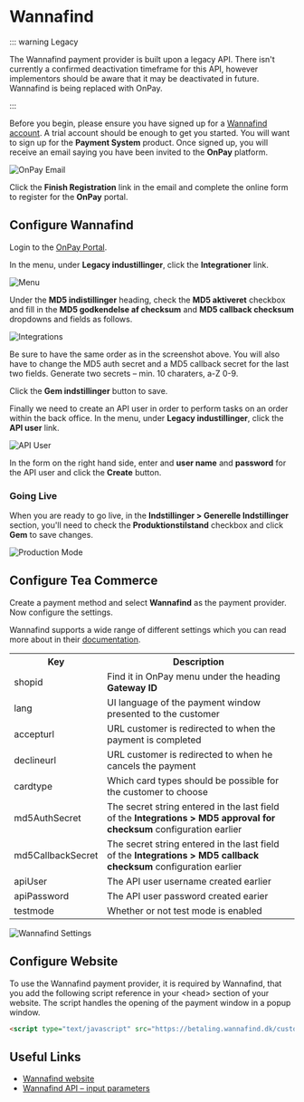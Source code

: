 # Wannafind

::: warning Legacy

The Wannafind payment provider is built upon a legacy API. There isn't currently a confirmed deactivation timeframe for this API, however implementors should be aware that it may be deactivated in future. Wannafind is being replaced with OnPay.

:::

Before you begin, please ensure you have signed up for a [Wannafind account](https://www.wannafind.dk/betalingssystem/). A trial account should be enough to get you started. You will want to sign up for the **Payment System** product. Once signed up, you will receive an email saying you have been invited to the **OnPay** platform. 

![OnPay Email](/img/onpay_email.png)

Click the **Finish Registration** link in the email and complete the online form to register for the **OnPay** portal.

## Configure Wannafind

Login to the [OnPay Portal](https://manage.onpay.io/login).

In the menu, under **Legacy industillinger**, click the **Integrationer** link. 

![Menu](/img/onpay_legacy_menu.png)

Under the **MD5 indistillinger** heading, check the **MD5 aktiveret** checkbox and fill in the **MD5 godkendelse af checksum** and **MD5 callback checksum** dropdowns and fields as follows.

![Integrations](/img/onpay_legacy_md5.png)

Be sure to have the same order as in the screenshot above. You will also have to change the MD5 auth secret and a MD5 callback secret for the last two fields. Generate two secrets – min. 10 charaters, a-Z 0-9. 

Click the **Gem indstillinger** button to save.

Finally we need to create an API user in order to perform tasks on an order within the back office. In the menu, under **Legacy industillinger**, click the **API user** link. 

![API User](/img/onpay_legacy_apiuser.png)

In the form on the right hand side, enter and **user name** and **password** for the API user and click the **Create** button. 

### Going Live

When you are ready to go live, in the **Indstillinger &gt; Generelle Indstillinger** section, you'll need to check the **Produktionstilstand** checkbox and click **Gem** to save changes.

![Production Mode](/img/onpay_production_mode.png)

## Configure Tea Commerce

Create a payment method and select **Wannafind** as the payment provider. Now configure the settings.

Wannafind supports a wide range of different settings which you can read more about in their [documentation](https://static.zitcom.dk/marketing/wannafind/paymentgateway_documentation.pdf).

<table>
	<tr>
		<th>Key</th>
		<th>Description</th>
	</tr>
	<tr>
		<td>shopid</td>
		<td>Find it in OnPay menu under the heading <b>Gateway ID</b></td>
	</tr>
	<tr>
		<td>lang</td>
		<td>UI language of the payment window presented to the customer</td>
	</tr>
	<tr>
		<td>accepturl</td>
		<td>URL customer is redirected to when the payment is completed</td>
	</tr>
	<tr>
		<td>declineurl</td>
		<td>URL customer is redirected to when he cancels the payment</td>
	</tr>
	<tr>
		<td>cardtype</td>
		<td>Which card types should be possible for the customer to choose</td>
	</tr>
	<tr>
		<td>md5AuthSecret</td>
		<td>The secret string entered in the last field of the <b>Integrations &gt; MD5 approval for checksum</b> configuration earlier</td>
	</tr>
	<tr>
		<td>md5CallbackSecret</td>
		<td>The secret string entered in the last field of the <b>Integrations &gt; MD5 callback checksum</b> configuration earlier</td>
	</tr>
	<tr>
		<td>apiUser</td>
		<td>The API user username created earlier</td>
	</tr>
	<tr>
		<td>apiPassword</td>
		<td>The API user password created earier</td>
	</tr>
	<tr>
		<td>testmode</td>
		<td>Whether or not test mode is enabled</td>
	</tr>
</table>

![Wannafind Settings](/img/wannafind_settings.png)

## Configure Website

To use the Wannafind payment provider, it is required by Wannafind, that you add the following script reference in your &lt;head&gt; section of your website. The script handles the opening of the payment window in a popup window.

````html
<script type="text/javascript" src="https://betaling.wannafind.dk/customers/wannafind/js/openpaymentwindow.js"></script>
````

## Useful Links

  * [Wannafind website](https://www.wannafind.dk/)
  * [Wannafind API – input parameters](https://static.zitcom.dk/marketing/wannafind/paymentgateway_documentation.pdf)

